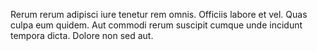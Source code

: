 Rerum rerum adipisci iure tenetur rem omnis.
Officiis labore et vel.
Quas culpa eum quidem.
Aut commodi rerum suscipit cumque unde incidunt tempora dicta.
Dolore non sed aut.